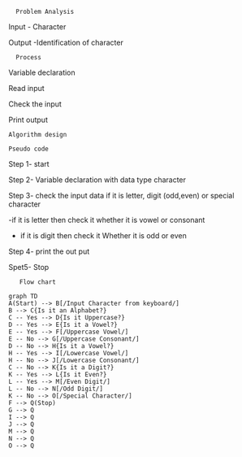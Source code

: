
      Problem Analysis 

   Input - Character 

  Output -Identification of character 
     
      Process 

  Variable declaration 
  
  Read input 
  
  Check the input 
  
  Print output 
    
    Algorithm design 

    Pseudo code 

Step 1- start

Step 2- Variable declaration with data type character 

Step 3- check the input data if it is letter, digit (odd,even) or special character 
  
  -if it is letter then check it whether it is  vowel or consonant 
 
  - if  it is digit then check it Whether it is odd or even

Step 4- print the out put 

Spet5- Stop


       Flow chart 


```mermaid
graph TD
A(Start) --> B[/Input Character from keyboard/]
B --> C{Is it an Alphabet?}
C -- Yes --> D{Is it Uppercase?}
D -- Yes --> E{Is it a Vowel?}
E -- Yes --> F[/Uppercase Vowel/]
E -- No --> G[/Uppercase Consonant/]
D -- No --> H{Is it a Vowel?}
H -- Yes --> I[/Lowercase Vowel/]
H -- No --> J[/Lowercase Consonant/]
C -- No --> K{Is it a Digit?}
K -- Yes --> L{Is it Even?}
L -- Yes --> M[/Even Digit/]
L -- No --> N[/Odd Digit/]
K -- No --> O[/Special Character/]
F --> Q(Stop)
G --> Q
I --> Q
J --> Q
M --> Q
N --> Q
O --> Q
```
